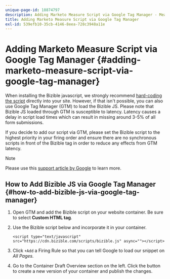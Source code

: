 ```yaml
---
unique-page-id: 18874797
description: Adding Marketo Measure Script via Google Tag Manager - Measure - Product Documentation
title: Adding Marketo Measure Script via Google Tag Manager
exl-id: 539efb10-35cb-4146-8eea-728c3948a11e
---
```

# Adding Marketo Measure Script via Google Tag Manager {#adding-marketo-measure-script-via-google-tag-manager}

When installing the Bizible javascript, we strongly recommend [hard-coding the script](/help/marketo-measure-tracking/setting-up-tracking/adding-marketo-measure-script.md) directly into your site. However, if that isn't possible, you can also use Google Tag Manager (GTM) to load the Bizible JS. Please note that Bizible JS loaded through GTM is susceptible to latency. Latency causes a delay in script load times which can result in missing around 3-5% of all form submissions.

If you decide to add our script via GTM, please set the Bizible script to the highest priority in your firing order and ensure there are no synchronous scripts in front of the Bizible tag in order to reduce any effects from GTM latency.

>[!NOTE]
>
>Please use this [support article by Google](https://support.google.com/tagmanager/answer/2772421?hl=en) to learn more.

## How to Add Bizible JS via Google Tag Manager {#how-to-add-bizible-js-via-google-tag-manager}

1. Open GTM and add the Bizible script on your website container. Be sure to select **Custom HTML tag**. 
1. Use the Bizible script below and incorporate it in your container.

   `<script type="text/javascript" src="https://cdn.bizible.com/scripts/bizible.js" async=""></script>`

1. Click `+Add` a Firing Rule so that you can tell Google to load our snippet on *All Pages.*

1. Go to the Container Draft Overview section on the left. Click the button to create a new version of your container and publish the changes.
